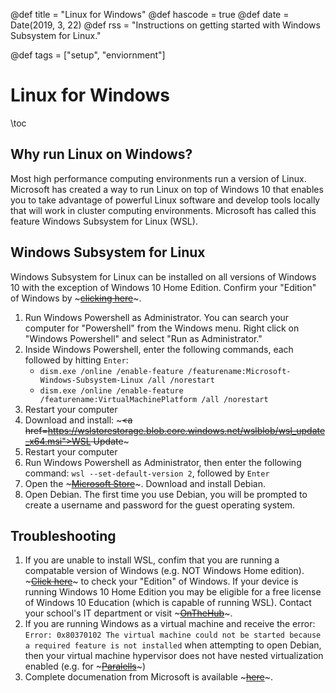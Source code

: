@def title = "Linux for Windows"
@def hascode = true
@def date = Date(2019, 3, 22)
@def rss = "Instructions on getting started with Windows Subsystem for Linux."

@def tags = ["setup", "enviornment"]

# Linux for Windows

\toc

## Why run Linux on Windows?
Most high performance computing environments run a version of Linux. Microsoft has created a way to run Linux on top of Windows 10 that enables you to take advantage of powerful Linux software and develop tools locally that will work in cluster computing environments. Microsoft has called this feature Windows Subsystem for Linux (WSL).

## Windows Subsystem for Linux
Windows Subsystem for Linux can be installed on all versions of Windows 10 with the exception of Windows 10 Home Edition. Confirm your "Edition" of Windows by ~~~<a href="ms-settings:about?activationSource=SMC-IA-4027391">clicking here</a>~~~.

1. Run Windows Powershell as Administrator. You can search your computer for "Powershell" from the Windows menu. Right click on "Windows Powershell" and select "Run as Administrator."
2. Inside Windows Powershell, enter the following commands, each followed by hitting `Enter`:
    * `dism.exe /online /enable-feature /featurename:Microsoft-Windows-Subsystem-Linux /all /norestart`
    * `dism.exe /online /enable-feature /featurename:VirtualMachinePlatform /all /norestart`
3. Restart your computer
4. Download and install: ~~~<a href=https://wslstorestorage.blob.core.windows.net/wslblob/wsl_update_x64.msi">WSL Update</a>~~~
5. Restart your computer
6. Run Windows Powershell as Administrator, then enter the following command: `wsl --set-default-version 2`, followed by `Enter`
7. Open the ~~~<a href=https://aka.ms/wslstore>Microsoft Store</a>~~~. Download and install Debian.
8. Open Debian. The first time you use Debian, you will be prompted to create a username and password for the guest operating system.

## Troubleshooting
1. If you are unable to install WSL, confim that you are running a compatable version of Windows (e.g. NOT Windows Home edition). ~~~<a href="ms-settings:about?activationSource=SMC-IA-4027391">Click here</a>~~~ to check your "Edition" of Windows. If your device is running Windows 10 Home Edition you may be eligible for a free license of Windows 10 Education (which is capable of running WSL). Contact your school's IT department or visit ~~~<a href="https://onthehub.com/download/free-software/windows-10-education-for-students/" target = "_blank">OnTheHub</a>~~~.
2. If you are running Windows as a virtual machine and receive the error: `Error: 0x80370102 The virtual machine could not be started because a required feature is not installed` when attempting to open Debian, then your virtual machine hypervisor does not have nested virtualization enabled (e.g. for ~~~<a href="https://kb.parallels.com/en/125195">Paralells</a>~~~)
3. Complete documenation from Microsoft is available ~~~<a href="https://docs.microsoft.com/en-us/windows/wsl/install-win10" target="_blank">here</a>~~~.